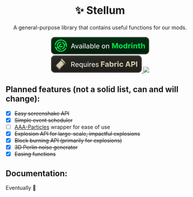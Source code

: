 <h1 align="center">✨ Stellum<br></h1>
<p align="center">A general-purpose library that contains useful functions for our mods.<br><br>
<a href="https://modrinth.com/mod/stellum"><img src="https://github.com/intergrav/devins-badges/blob/v3/assets/compact/available/modrinth_46h.png?raw=true"/></a>
<a href="https://modrinth.com/mod/fabric-api"><img src="https://github.com/intergrav/devins-badges/blob/v3/assets/compact/requires/fabric-api_46h.png?raw=true"/>
<img src="https://github.com/intergrav/devins-badges/blob/v3/assets/compact/unsupported/forge_46h.png?raw=true"/>
</p></a>

## Planned features (not a solid list, can and will change):

-   [x] ~~Easy screenshake API~~
-   [x] ~~Simple event scheduler~~
-   [ ] [AAA-Particles](https://modrinth.com/mod/aaa-particles) wrapper for ease of use
-   [x] ~~Explosion API for large-scale, impactful explosions~~
-   [x] ~~Block burning API (primarily for explosions)~~
-   [x] ~~3D Perlin noise generator~~
-   [x] ~~Easing functions~~

## Documentation:

Eventually 🥲
